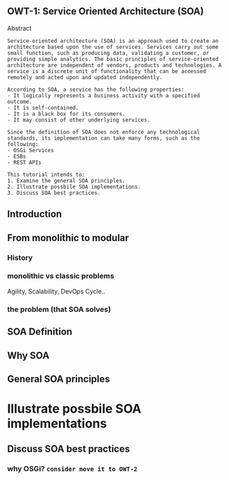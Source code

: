## OWT-1: Service Oriented Architecture (SOA)

<!-- pana8a ole -->
Abstract 
```
Service-oriented architecture (SOA) is an approach used to create an architecture based upon the use of services. Services carry out some small function, such as producing data, validating a customer, or providing simple analytics. The basic principles of service-oriented architecture are independent of vendors, products and technologies. A service is a discrete unit of functionality that can be accessed remotely and acted upon and updated independently.

According to SOA, a service has the following properties:
- It logically represents a business activity with a specified outcome.
- It is self-contained.
- It is a black box for its consumers.
- It may consist of other underlying services.

Since the definition of SOA does not enforce any technological standards, its implementation can take many forms, such as the following:
- OSGi Services
- ESBs
- REST APIs

This tutorial intends to:
1. Examine the general SOA principles.
2. Illustrate possbile SOA implementations.
3. Discuss SOA best practices.
```

## Introduction

## From monolithic to modular

### History
###  monolithic vs classic problems 
Agility, Scalability, DevOps Cycle.. 

###  the problem (that SOA solves)


## SOA Definition

## Why SOA

## General SOA principles
# Illustrate possbile SOA implementations

## Discuss SOA best practices
### why OSGi? `consider move it to OWT-2`
